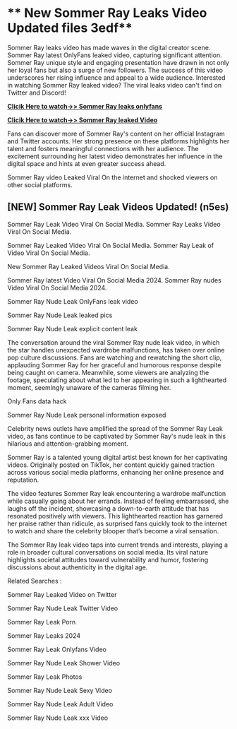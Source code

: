 
# ** New   Sommer Ray Leaks Video Updated files 3edf** #

  Sommer Ray leaks video has made waves in the digital creator scene.  Sommer Ray latest OnlyFans leaked video, capturing significant attention.  Sommer Ray unique style and engaging presentation have drawn in not only her loyal fans but also a surge of new followers. The success of this video underscores her rising influence and appeal to a wide audience. Interested in watching   Sommer Ray leaked video? The viral leaks video can't find on Twitter and Discord!

**[Clicik Here to watch->>  Sommer Ray leaks onlyfans ](http://xflirt.top)**

**[Clicik Here to watch->>  Sommer Ray leaked Video](http://xflirt.top)**

Fans can discover more of   Sommer Ray's content on her official Instagram and Twitter accounts. Her strong presence on these platforms highlights her talent and fosters meaningful connections with her audience. The excitement surrounding her latest video demonstrates her influence in the digital space and hints at even greater success ahead.

  Sommer Ray video Leaked Viral On the internet and shocked viewers on other social platforms.

## [NEW]   Sommer Ray Leak Videos Updated!  (n5es) ##

  Sommer Ray Leak Video Viral On Social Media.  Sommer Ray Leaks Video Viral On Social Media.

  Sommer Ray Leaked Video Viral On Social Media.  Sommer Ray Leak of Video Viral On Social Media.

New Sommer Ray Leaked Videos Viral On Social Media.

  Sommer Ray latest Video Viral On Social Media 2024.  Sommer Ray nudes Video Viral On Social Media 2024.

  Sommer Ray Nude Leak OnlyFans leak video

  Sommer Ray Nude Leak leaked pics

  Sommer Ray Nude Leak explicit content leak

The conversation around the viral   Sommer Ray nude leak video, in which the star handles unexpected wardrobe malfunctions, has taken over online pop culture discussions. Fans are watching and rewatching the short clip, applauding   Sommer Ray for her graceful and humorous response despite being caught on camera. Meanwhile, some viewers are analyzing the footage, speculating about what led to her appearing in such a lighthearted moment, seemingly unaware of the cameras filming her.

Only Fans data hack

  Sommer Ray Nude Leak personal information exposed

Celebrity news outlets have amplified the spread of the   Sommer Ray Leak video, as fans continue to be captivated by   Sommer Ray's nude leak in this hilarious and attention-grabbing moment.

  Sommer Ray is a talented young digital artist best known for her captivating videos. Originally posted on TikTok, her content quickly gained traction across various social media platforms, enhancing her online presence and reputation.

The video features   Sommer Ray leak encountering a wardrobe malfunction while casually going about her errands. Instead of feeling embarrassed, she laughs off the incident, showcasing a down-to-earth attitude that has resonated positively with viewers. This lighthearted reaction has garnered her praise rather than ridicule, as surprised fans quickly took to the internet to watch and share the celebrity blooper that’s become a viral sensation.

The   Sommer Ray leak video taps into current trends and interests, playing a role in broader cultural conversations on social media. Its viral nature highlights societal attitudes toward vulnerability and humor, fostering discussions about authenticity in the digital age.

Related Searches :

  Sommer Ray Leaked Video on Twitter

  Sommer Ray Nude Leak Twitter Video

  Sommer Ray Leak Porn

  Sommer Ray Leaks 2024

  Sommer Ray Leak Onlyfans Video

  Sommer Ray Nude Leak Shower Video

  Sommer Ray Leak Photos

  Sommer Ray Nude Leak Sexy Video

  Sommer Ray Nude Leak Adult Video

  Sommer Ray Nude Leak xxx Video


